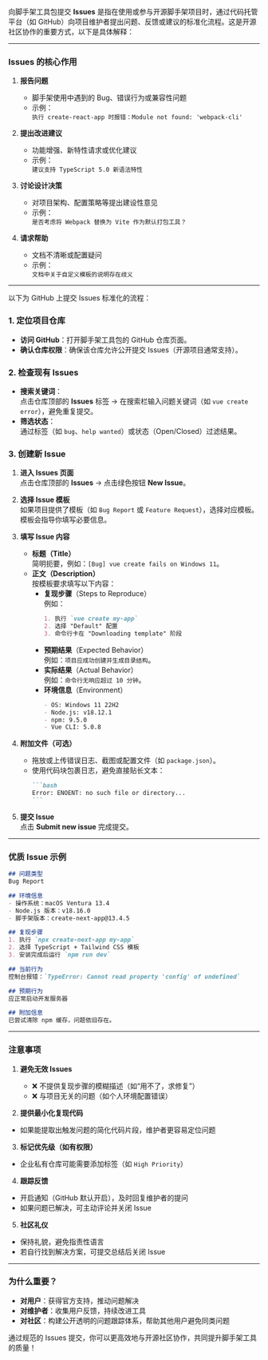 向脚手架工具包提交 **Issues** 是指在使用或参与开源脚手架项目时，通过代码托管平台（如 GitHub）向项目维护者提出问题、反馈或建议的标准化流程。这是开源社区协作的重要方式，以下是具体解释：

---

### **Issues 的核心作用**
1. **报告问题**  
   - 脚手架使用中遇到的 Bug、错误行为或兼容性问题
   - 示例：  
     `执行 create-react-app 时报错：Module not found: 'webpack-cli'`

2. **提出改进建议**  
   - 功能增强、新特性请求或优化建议  
   - 示例：  
     `建议支持 TypeScript 5.0 新语法特性`

3. **讨论设计决策**  
   - 对项目架构、配置策略等提出建设性意见  
   - 示例：  
     `是否考虑将 Webpack 替换为 Vite 作为默认打包工具？`

4. **请求帮助**  
   - 文档不清晰或配置疑问  
   - 示例：  
     `文档中关于自定义模板的说明存在歧义`

---

以下为 GitHub 上提交 Issues 标准化的流程：

### **1. 定位项目仓库**
- **访问 GitHub**：打开脚手架工具包的 GitHub 仓库页面。
- **确认仓库权限**：确保该仓库允许公开提交 Issues（开源项目通常支持）。


### **2. 检查现有 Issues**
- **搜索关键词**：  
  点击仓库顶部的 **Issues** 标签 → 在搜索栏输入问题关键词（如 `vue create error`），避免重复提交。
- **筛选状态**：  
  通过标签（如 `bug`、`help wanted`）或状态（Open/Closed）过滤结果。


### **3. 创建新 Issue**
1. **进入 Issues 页面**  
   点击仓库顶部的 **Issues** → 点击绿色按钮 **New Issue**。
   
2. **选择 Issue 模板**  
   如果项目提供了模板（如 `Bug Report` 或 `Feature Request`），选择对应模板。模板会指导你填写必要信息。


3. **填写 Issue 内容**
   - **标题（Title）**  
     简明扼要，例如：`[Bug] vue create fails on Windows 11`。
   - **正文（Description）**  
     按模板要求填写以下内容：
     - **复现步骤**（Steps to Reproduce）  
       例如：  
       ```markdown
       1. 执行 `vue create my-app`
       2. 选择 "Default" 配置
       3. 命令行卡在 "Downloading template" 阶段
       ```
     - **预期结果**（Expected Behavior）  
       例如：`项目应成功创建并生成目录结构`。
     - **实际结果**（Actual Behavior）  
       例如：`命令行无响应超过 10 分钟`。
     - **环境信息**（Environment）  
       ```markdown
       - OS: Windows 11 22H2
       - Node.js: v18.12.1
       - npm: 9.5.0
       - Vue CLI: 5.0.8
       ```

4. **附加文件（可选）**  
   - 拖放或上传错误日志、截图或配置文件（如 `package.json`）。
   - 使用代码块包裹日志，避免直接贴长文本：
     ````markdown
     ```bash
     Error: ENOENT: no such file or directory...
     ```
     ````

5. **提交 Issue**  
   点击 **Submit new issue** 完成提交。

---

### **优质 Issue 示例**
```markdown
## 问题类型
Bug Report

## 环境信息
- 操作系统：macOS Ventura 13.4
- Node.js 版本：v18.16.0
- 脚手架版本：create-next-app@13.4.5

## 复现步骤
1. 执行 `npx create-next-app my-app`
2. 选择 TypeScript + Tailwind CSS 模板
3. 安装完成后运行 `npm run dev`

## 当前行为
控制台报错：`TypeError: Cannot read property 'config' of undefined`

## 预期行为
应正常启动开发服务器

## 附加信息
已尝试清除 npm 缓存，问题依旧存在。
```

---

### **注意事项**
1. **避免无效 Issues**  
   - ❌ 不提供复现步骤的模糊描述（如“用不了，求修复”）  
   - ❌ 与项目无关的问题（如个人环境配置错误）

2. **提供最小化复现代码**
  - 如果能提取出触发问题的简化代码片段，维护者更容易定位问题
3. **标记优先级（如有权限）**  
  - 企业私有仓库可能需要添加标签（如 `High Priority`）
4. **跟踪反馈**
  - 开启通知（GitHub 默认开启），及时回复维护者的提问
  - 如果问题已解决，可主动评论并关闭 Issue
5. **社区礼仪**  
  - 保持礼貌，避免指责性语言  
  - 若自行找到解决方案，可提交总结后关闭 Issue

---

### **为什么重要？**
- **对用户**：获得官方支持，推动问题解决  
- **对维护者**：收集用户反馈，持续改进工具  
- **对社区**：构建公开透明的问题跟踪体系，帮助其他用户避免同类问题

通过规范的 Issues 提交，你可以更高效地与开源社区协作，共同提升脚手架工具的质量！